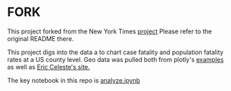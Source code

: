 # FORK
This project forked from the New York Times [project](https://github.com/nytimes/covid-19-data)
Please refer to the original README there.

This project digs into the data a to chart case fatality and population fatality rates at a US county level. Geo data was pulled both from plotly's [examples](https://github.com/plotly/datasets) as well as [Eric Celeste's site.](https://eric.clst.org/tech/usgeojson/)

The key notebook in this repo is [analyze.ipynb](https://github.com/MichelFloyd/covid-19-data/blob/master/analyze.ipynb)